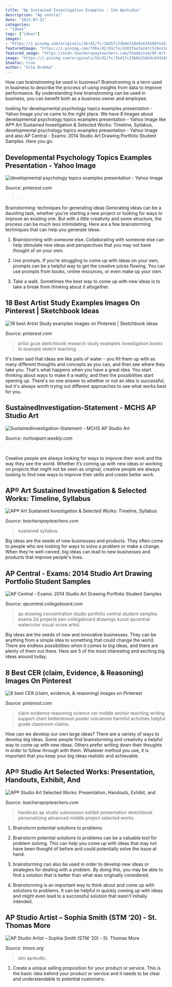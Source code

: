 ```yaml
---
title: "Ap Sustained Investigation Examples : Stm Apstudio"
description: "Ap central"
date: "2023-07-21"
categories:
- "ideas"
tags: ["ideas"]
images:
- "https://i.pinimg.com/originals/1b/d1/fc/1bd1fc23b8e318e9c6341607e2b733e3.png"
featuredImage: "https://i.pinimg.com/736x/d2/83/fe/d283fea7e247c528e1160d1bd222c420--teaching-art-investigations.jpg"
featured_image: "https://ecdn.teacherspayteachers.com/thumbitem/AP-Art-Overview-for-Sustained-Investigation-and-Selected-Works-Timeline-More-4691972-1595440226/original-4691972-1.jpg"
image: "https://i.pinimg.com/originals/1b/d1/fc/1bd1fc23b8e318e9c6341607e2b733e3.png"
ShowToc: true
author: "Vita Brekke"
---
```



How can brainstroming be used in business?
Brainstroming is a term used in business to describe the process of using insights from data to improve performance. By understanding how brainstroming can be used in business, you can benefit both as a business owner and employee.

	

		
looking for developmental psychology topics examples presentation - Yahoo Image you've came to the right place. We have 8 Images about developmental psychology topics examples presentation - Yahoo Image like AP® Art Sustained Investigation &amp; Selected Works: Timeline, Syllabus, developmental psychology topics examples presentation - Yahoo Image and also AP Central - Exams: 2014 Studio Art Drawing Portfolio Student Samples. Here you go:
		
    
## Developmental Psychology Topics Examples Presentation - Yahoo Image

<img loading=lazy src="https://i.pinimg.com/originals/1b/d1/fc/1bd1fc23b8e318e9c6341607e2b733e3.png" onerror="this.onerror=null;this.src='https://tse4.mm.bing.net/th?id=OIP.bNgd1LaE3vIGdIQXBHws-wHaKe&amp;pid=15.1';" alt="developmental psychology topics examples presentation - Yahoo Image">

_Source: pinterest.com_

>. 

	

Brainstorming: techniques for generating ideas
Generating ideas can be a daunting task, whether you’re starting a new project or looking for ways to improve an existing one. But with a little creativity and some structure, the process can be much less intimidating.
Here are a few brainstorming techniques that can help you generate ideas:

1. Brainstorming with someone else. Collaborating with someone else can help stimulate new ideas and perspectives that you may not have thought of on your own.

2. Use prompts. If you’re struggling to come up with ideas on your own, prompts can be a helpful way to get the creative juices flowing. You can use prompts from books, online resources, or even make up your own.

3. Take a walk. Sometimes the best way to come up with new ideas is to take a break from thinking about it altogether.

    
## 18 Best Artist Study Examples Images On Pinterest | Sketchbook Ideas

<img loading=lazy src="https://i.pinimg.com/736x/d2/83/fe/d283fea7e247c528e1160d1bd222c420--teaching-art-investigations.jpg" onerror="this.onerror=null;this.src='https://tse2.mm.bing.net/th?id=OIP.WbZycE1sOTYsTxCFPfJStQHaFj&amp;pid=15.1';" alt="18 best Artist Study examples images on Pinterest | Sketchbook ideas">

_Source: pinterest.com_

>artist gcse sketchbook research study examples investigation books ib example sketch teaching. 

	

It's been said that ideas are like pails of water - you fill them up with as many different thoughts and concepts as you can, and then see where they take you. That's what happens when you have a great idea. You start thinking about ways to make it a reality, and then the possibilities start opening up. There's no one answer to whether or not an idea is successful, but it's always worth trying out different approaches to see what works best for you.

    
## SustainedInvestigation-Statement - MCHS AP Studio Art

<img loading=lazy src="http://mchsapart.weebly.com/uploads/5/9/7/6/5976681/screen-shot-2018-12-12-at-5-16-19-pm.png" onerror="this.onerror=null;this.src='https://tse1.mm.bing.net/th?id=OIP.u58tqHJDwY-EpFQx6Xr_pQAAAA&amp;pid=15.1';" alt="SustainedInvestigation-Statement - MCHS AP Studio Art">

_Source: mchsapart.weebly.com_

>. 

	

Creative people are always looking for ways to improve their work and the way they see the world. Whether it’s coming up with new ideas or working on projects that might not be seen as original, creative people are always looking to find new ways to improve their skills and create better work.

    
## AP® Art Sustained Investigation &amp; Selected Works: Timeline, Syllabus

<img loading=lazy src="https://ecdn.teacherspayteachers.com/thumbitem/AP-Art-Overview-for-Sustained-Investigation-and-Selected-Works-Timeline-More-4691972-1595440226/original-4691972-1.jpg" onerror="this.onerror=null;this.src='https://tse4.mm.bing.net/th?id=OIP.PWJIqK8nI2LswdPNXt8TEQAAAA&amp;pid=15.1';" alt="AP® Art Sustained Investigation &amp; Selected Works: Timeline, Syllabus">

_Source: teacherspayteachers.com_

>sustained syllabus. 

	

Big ideas are the seeds of new businesses and products. They often come to people who are looking for ways to solve a problem or make a change. When they're well-ceived, big ideas can lead to new businesses and products that improve people's lives.

    
## AP Central - Exams: 2014 Studio Art Drawing Portfolio Student Samples

<img loading=lazy src="http://media.collegeboard.com/digitalServices/image/ap/apstudioart/Dr_C_6_Lee_3.jpg" onerror="this.onerror=null;this.src='https://tse2.mm.bing.net/th?id=OIP.l0Q23c5D8y0xaMiLEXJyPAHaJj&amp;pid=15.1';" alt="AP Central - Exams: 2014 Studio Art Drawing Portfolio Student Samples">

_Source: apcentral.collegeboard.com_

>ap drawing concentration studio portfolio central student samples exams 2d projects pen collegeboard drawings kunst apcentral watercolor visual score artist. 

	

Big ideas are the seeds of new and innovative businesses. They can be anything from a simple idea to something that could change the world. There are endless possibilities when it comes to big ideas, and there are plenty of them out there. Here are 5 of the most interesting and exciting big ideas around today.

    
## 8 Best CER (claim, Evidence, &amp; Reasoning) Images On Pinterest

<img loading=lazy src="https://i.pinimg.com/736x/26/24/70/2624701d56fe834ebf01eb20742cd8f7--claim-evidence-reasoning-science-ngss-middle-school.jpg" onerror="this.onerror=null;this.src='https://tse4.mm.bing.net/th?id=OIP.nPWOx_TYja4ShflbAgpOCAAAAA&amp;pid=15.1';" alt="8 best CER (claim, evidence, &amp; reasoning) images on Pinterest">

_Source: pinterest.com_

>claim evidence reasoning science cer middle anchor teaching writing support chart betterlesson poster volcanoes harmful activities helpful grade classroom claims. 

	

How can we develop our own large ideas?
There are a variety of ways to develop big ideas. Some people find brainstorming and creativity a helpful way to come up with new ideas. Others prefer writing down their thoughts in order to follow through with them. Whatever method you use, it is important that you keep your big ideas realistic and achievable.

    
## AP® Studio Art Selected Works: Presentation, Handouts, Exhibit, And

<img loading=lazy src="https://ecdn.teacherspayteachers.com/thumbitem/AP-Art-Quality-Section-Presentation-Handouts-Exhibit-Submission-3847638-1595440462/original-3847638-3.jpg" onerror="this.onerror=null;this.src='https://tse2.mm.bing.net/th?id=OIP.2nKICBVNwajy_zJPrmCvAgAAAA&amp;pid=15.1';" alt="AP® Studio Art Selected Works: Presentation, Handouts, Exhibit, and">

_Source: teacherspayteachers.com_

>handouts ap studio submission exhibit presentation sketchbook personalizing advanced middle project selected works. 

	

1. Brainstorm potential solutions to problems
1. Brainstorm potential solutions to problems can be a valuable tool for problem solving. This can help you come up with ideas that may not have been thought of before and could potentially solve the issue at hand.
2. brainstorming can also be used in order to develop new ideas or strategies for dealing with a problem. By doing this, you may be able to find a solution that is better than what was originally considered.

3. Brainstorming is an important way to think about and come up with solutions to problems. It can be helpful in quickly coming up with ideas and might even lead to a successful solution that wasn’t initially intended.

    
## AP Studio Artist – Sophia Smith (STM ’20) - St. Thomas More

<img loading=lazy src="https://tmore.org/wp-content/uploads/headshot.jpg" onerror="this.onerror=null;this.src='https://tse1.mm.bing.net/th?id=OIP.Ksx1lVaBap9T7jhyUxfILwHaLG&amp;pid=15.1';" alt="AP Studio Artist – Sophia Smith (STM ’20) - St. Thomas More">

_Source: tmore.org_

>stm apstudio. 

	

1. Create a unique selling proposition for your product or service. This is the basic idea behind your product or service and it needs to be clear and understandable to potential customers. 

